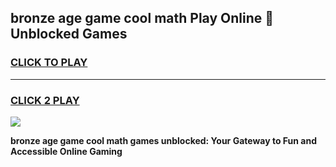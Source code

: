 
## bronze age game cool math Play Online 👋 Unblocked Games
<h3>
<a href="https://news.freeplayer.one?title=bronze_age_game_cool_math&ref=17CMG">CLICK TO PLAY</a></h3>
<hr>

<h3>
<a href="https://news.freeplayer.one?title=bronze_age_game_cool_math&ref=17CMG">CLICK 2 PLAY</a>
  
</h3>

<a href="https://news.freeplayer.one?title=bronze_age_game_cool_math&ref=17CMG/"><img src="https://clearcache.store/games.png"></a>


**bronze age game cool math games unblocked: Your Gateway to Fun and Accessible Online Gaming**
